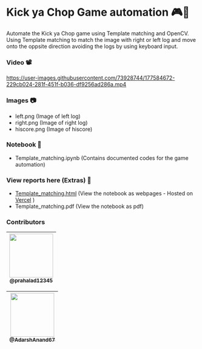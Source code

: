 # Kick ya Chop Game automation 🎮🎯

Automate the Kick ya Chop game using Template matching and OpenCV. Using Template matching to match the image with right or left log and move onto the oppsite direction avoiding the logs by using keyboard input.

### Video 📽
https://user-images.githubusercontent.com/73928744/177584672-229cb024-281f-451f-b036-df9256ad286a.mp4

### Images 📷

- left.png (Image of left log)
- right.png (Image of right log)
- hiscore.png (Image of hiscore)

### Notebook 📓

- Template_matching.ipynb (Contains documented codes for the game automation)

### View reports here (Extras) 📃

- [Template_matching.html](http://open-cv-game-automation.vercel.app/) (View the notebook as webpages - Hosted on [Vercel](https://vercel.com/) )
- Template_matching.pdf (View the notebook as pdf)

### Contributors

| [<img src="https://github.com/prahalad12345.png?size=115" width=115><br><sub>@prahalad12345</sub>](https://github.com/prahalad12345) |
| :----------------------------------------------------------------------------------------------------------------------------------: |

| [<img src="https://github.com/AdarshAnand67.png?size=115" width=115><br><sub>@AdarshAnand67</sub>](https://github.com/AdarshAnand67) |
| :----------------------------------------------------------------------------------------------------------------------------------: |
